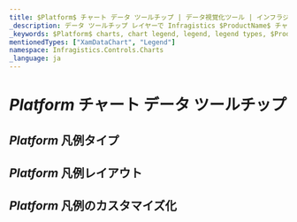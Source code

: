 ```yaml
---
title: $Platform$ チャート データ ツールチップ | データ視覚化ツール | インフラジスティックス
_description: データ ツールチップ レイヤーで Infragistics $ProductName$ チャートを使用してください!
_keywords: $Platform$ charts, chart legend, legend, legend types, $ProductName$, Infragistics, $Platform$ チャート, チャート凡例, 凡例, 凡例タイプ, インフラジスティックス
mentionedTypes: ["XamDataChart", "Legend"]
namespace: Infragistics.Controls.Charts
_language: ja
---
```


# $Platform$ チャート データ ツールチップ

## $Platform$ 凡例タイプ

<!-- TODO info/example of regular Legend with options to change orientation -->

<!-- TODO info/example of ItemLegend with options to change orientation -->

<!-- TODO info/example of ScaleLegend with BubbleSeries -->

## $Platform$ 凡例レイアウト

<!-- TODO info/example of multiple Legends -->

<!-- TODO info/example of Legend layouts: outside of plot area, inside of plot area-->

## $Platform$ 凡例のカスタマイズ化

<!-- TODO info/example of customizing Legend items -->